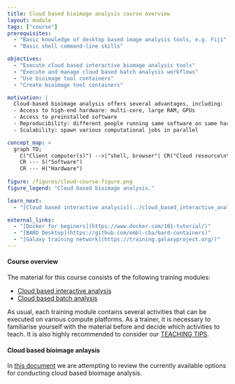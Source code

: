```yaml
---
title: Cloud based bioimage analysis course overview
layout: module
tags: ["course"]
prerequisites:
  - "Basic knowledge of desktop based image analysis tools, e.g. Fiji"
  - "Basic shell command-line skills"

objectives:
  - "Execute cloud based interactive biomage analysis tools"
  - "Execute and manage cloud based batch analysis workflows"
  - "Use bioimage tool containers"
  - "Create bioimage tool containers"  

motivation: |
  Cloud-based bioimage analysis offers several advantages, including:
  - Access to high-end hardware: multi-core, large RAM, GPUs
  - Access to preinstalled software
  - Reproducibility: different people running same software on same hardware
  - Scalability: spawn various computational jobs in parallel

concept_map: >
  graph TD;
    C("Client computer(s)") -->|"shell, browser"| CR("Cloud resource\n\n(Google Colab, Slurm cluster,\nVirtual desktop, Galaxy, ...)")
    CR --- S("Software")
    CR --- H("Hardware")
    
figure: /figures/cloud-course-figure.png 
figure_legend: "Cloud based bioimage analysis."

learn_next:
  - "[Cloud based interactive analysis](../cloud_based_interactive_analysis/index.html)"

external_links:
  - "[Docker for beginers](https://www.docker.com/101-tutorial/)"
  - "[BARD Desktop](https://github.com/embl-cba/bard-containers)"
  - "[Galaxy training network](https://training.galaxyproject.org/)"
---
```


#### Course overview

The material for this course consists of the following training modules:

- [Cloud based interactive analysis](../cloud_based_interactive_analysis/index.html)
- [Cloud based batch analysis](../cloud_based_batch_analysis/index.html)

As usual, each training module contains several activities that can be executed on various compute platforms. As a trainer, it is necessary to familiarise yourself with the material before and decide which activities to teach. It is also highly recommended to consider our [TEACHING TIPS](https://github.com/NEUBIAS/training-resources/blob/master/TEACHING_TIPS.md).

#### Cloud based bioimage anlaysis 

In [this document](https://docs.google.com/document/d/1ozBp12H1D2QuJEz3MfaqcRLwVnYNbvRgZecGjPCNPzU/edit?usp=sharing) we are attempting to review the currently available options for conducting cloud based bioimage analysis.

